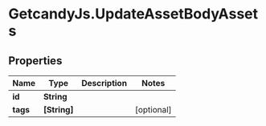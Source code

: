 # GetcandyJs.UpdateAssetBodyAssets

## Properties

Name | Type | Description | Notes
------------ | ------------- | ------------- | -------------
**id** | **String** |  | 
**tags** | **[String]** |  | [optional] 


